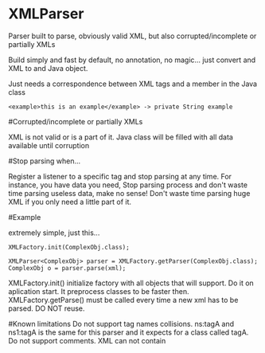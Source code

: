 # XMLParser
Parser built to parse, obviously valid XML, but also corrupted/incomplete or partially XMLs

Build simply and fast by default, no annotation, no magic... just convert and XML to and Java object.

Just needs a correspondence between XML tags and a member in the Java class

```
<example>this is an example</example> -> private String example
```

#Corrupted/incomplete or partially XMLs

XML is not valid or is a part of it. Java class will be filled with all data available until corruption

#Stop parsing when...

Register a listener to a specific tag and stop parsing at any time. 
For instance, you have data you need, Stop parsing process and don't waste time parsing useless data, make no sense!
Don't waste time parsing huge XML if you only need a little part of it.

#Example

extremely simple, just this...
```
XMLFactory.init(ComplexObj.class);

XMLParser<ComplexObj> parser = XMLFactory.getParser(ComplexObj.class);
ComplexObj o = parser.parse(xml);
```

XMLFactory.init() initialize factory with all objects that will support. Do it on aplication start. It preprocess classes to be faster then.
XMLFactory.getParse() must be called every time a new xml has to be parsed. DO NOT reuse.

#Known limitations
Do not support tag names collisions. ns:tagA and ns1:tagA is the same for this parser and it expects for a class called tagA.
Do not support comments. XML can not contain <!-- --> 